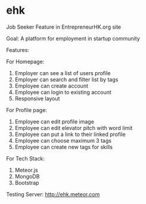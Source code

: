 ehk
===

Job Seeker Feature in EntrepreneurHK.org site

Goal: A platform for employment in startup community

Features:

For Homepage:
1. Employer can see a list of users profile
2. Employer can search and filter list by tags
3. Employee can create account
4. Employee can login to existing account
5. Responsive layout

For Profile page:
1. Employee can edit profile image
2. Employee can edit elevator pitch with word limit
3. Employee can put a link to their linked profile
4. Employee can choose maximum 3 tags
5. Employee can create new tags for skills

For Tech Stack:
1. Meteor.js
2. MongoDB
3. Bootstrap

Testing Server: http://ehk.meteor.com
